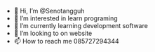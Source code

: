 - 👋 Hi, I’m @Senotangguh
- 👀 I’m interested in learn programing
- 🌱 I’m currently learning development software
- 💞️ I’m looking to  on website
- 📫 How to reach me 085727294344

<!---
Senotangguh/Senotangguh is a ✨ special ✨ repository because its `README.md` (this file) appears on your GitHub profile.
You can click the Preview link to take a look at your changes.
--->
